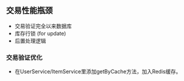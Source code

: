 ## 交易性能瓶颈

- 交易验证完全以来数据库
- 库存行锁 (for update)
- 后置处理逻辑

### 交易验证优化

- 在UserService/ItemService里添加getByCache方法，加入Redis缓存。